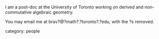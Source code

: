 I am a post-doc at the University of Toronto working on derived and non-commutative algebraic geometry. 

You may email me at brav?@?math?.?toronto?.?edu, with the ?s removed.

category: people